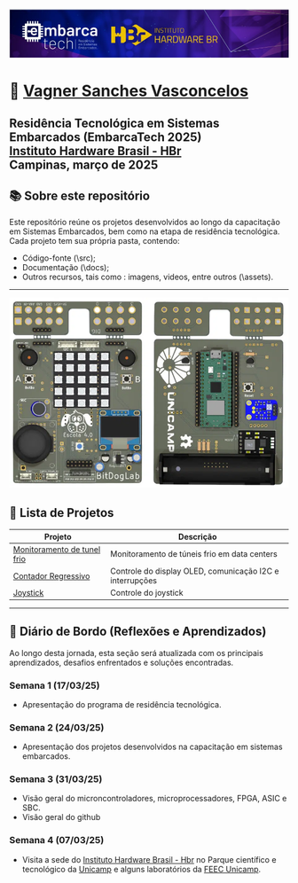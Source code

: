 [<center><img src="projetos/tunel_frio/assets/logo.png"></center>](https://hardware.org.br/embarcatech-inscricao/)
# :man: [Vagner Sanches Vasconcelos](https://www.datascienceportfol.io/vsvasconcelos)

Residência Tecnológica em Sistemas Embarcados (EmbarcaTech 2025)     
[Instituto Hardware Brasil - HBr](https://hardware.org.br/)     
Campinas, março de 2025     
---
## :books: Sobre este repositório

Este repositório reúne os projetos desenvolvidos ao longo da capacitação em Sistemas Embarcados, bem como na etapa de residência tecnológica.   
Cada projeto tem sua própria pasta, contendo:    
- Código-fonte (\src);   
- Documentação (\docs);   
- Outros recursos, tais como : imagens, videos, entre outros (\assets).    
---

[<center><img src="projetos/tunel_frio/assets/bitdoglab.png"></center>](https://youtu.be/aS0tE-y4iuQ?si=hzk-_8a9BiZnrDN6)

## 📂 Lista de Projetos

| Projeto | Descrição |
|---------|-----------|
| [Monitoramento de tunel frio](./projetos/tunel_frio/) | Monitoramento de túneis frio em data centers |
| [Contador Regressivo](./projetos/contador/)| Controle do display OLED, comunicação I2C e interrupções|
| [Joystick](./projetos/joystick/)| Controle do joystick|

---
##   :dart: Diário de Bordo (Reflexões e Aprendizados)    
Ao longo desta jornada, esta seção será atualizada com os principais aprendizados, desafios enfrentados e soluções encontradas.   

### Semana 1 (17/03/25)
- Apresentação do programa de residência tecnológica.   

### Semana 2 (24/03/25)
- Apresentação dos projetos desenvolvidos na capacitação em sistemas embarcados.   

### Semana 3 (31/03/25)
- Visão geral do microncontroladores, microprocessadores, FPGA, ASIC e SBC.    
- Visão geral do github

### Semana 4 (07/03/25)
- Visita a sede do [Instituto Hardware Brasil - Hbr](https://www.hardware.org.br/) no Parque científico e tecnológico da [Unicamp](https://parque.inova.unicamp.br/) e alguns laboratórios da [FEEC Unicamp](https://www.fee.unicamp.br/).  
